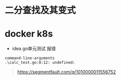 # 二分查找及其变式 

# docker k8s


* idea go单元测试 报错

```
command-line-arguments
.\calc_test.go:8:12: undefined:
```
> https://segmentfault.com/q/1010000011556752
